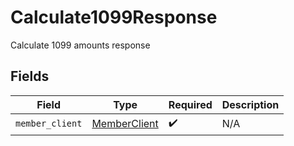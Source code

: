 # Calculate1099Response

Calculate 1099 amounts response


## Fields

| Field                                               | Type                                                | Required                                            | Description                                         |
| --------------------------------------------------- | --------------------------------------------------- | --------------------------------------------------- | --------------------------------------------------- |
| `member_client`                                     | [MemberClient](../../models/shared/memberclient.md) | :heavy_check_mark:                                  | N/A                                                 |